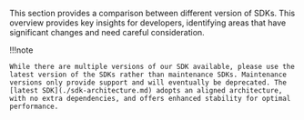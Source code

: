 This section provides a comparison between different version of SDKs. This overview provides key insights for developers, identifying areas that have significant changes and need careful consideration.

!!!note

    While there are multiple versions of our SDK available, please use the latest version of the SDKs rather than maintenance SDKs. Maintenance versions only provide support and will eventually be deprecated. The [latest SDK](./sdk-architecture.md) adopts an aligned architecture, with no extra dependencies, and offers enhanced stability for optimal performance.
